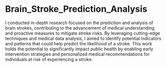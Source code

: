 # Brain_Stroke_Prediction_Analysis


I conducted in-depth research focused on the prediction and analysis of brain strokes, contributing to the advancement of medical understanding and proactive measures to mitigate stroke risks. By leveraging cutting-edge techniques and medical data analysis, I aimed to identify potential indicators and patterns that could help predict the likelihood of a stroke. This work holds the potential to significantly impact public health by enabling early intervention strategies and personalized medical recommendations for individuals at risk of experiencing a stroke.

